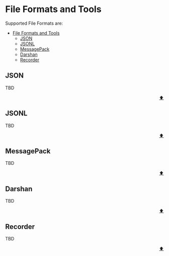 # File Formats and Tools

Supported File Formats are:
- [File Formats and Tools](#file-formats-and-tools)
	- [JSON](#json)
	- [JSONL](#jsonl)
	- [MessagePack](#messagepack)
	- [Darshan](#darshan)
	- [Recorder](#recorder)

## JSON
TBD

<p align="right"><a href="#file-formats-and-tools">⬆</a></p>

## JSONL
TBD

<p align="right"><a href="#file-formats-and-tools">⬆</a></p>

## MessagePack
TBD

<p align="right"><a href="#file-formats-and-tools">⬆</a></p>

## Darshan
TBD

<p align="right"><a href="#file-formats-and-tools">⬆</a></p>

## Recorder
TBD

<p align="right"><a href="#file-formats-and-tools">⬆</a></p>